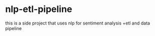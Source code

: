 # nlp-etl-pipeline
this is a side project that uses nlp for sentiment analysis +etl and data pipeline 

